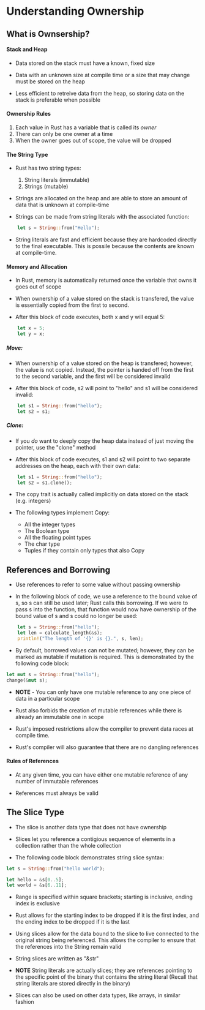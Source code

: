 # Understanding Ownership

## What is Ownsership?

#### Stack and Heap

- Data stored on the stack must have a known, fixed size

- Data with an unknown size at compile time or a size that may change must be stored
on the heap

- Less efficient to retreive data from the heap, so storing data on the stack is preferable
when possible

#### Ownership Rules

1. Each value in Rust has a variable that is called its _owner_
2. There can only be one owner at a time
3. When the owner goes out of scope, the value will be dropped


#### The String Type

- Rust has two string types:
    1. String literals (immutable)
    2. Strings (mutable)

- Strings are allocated on the heap and are able to store an amount of data that
is unknown at compile-time

- Strings can be made from string literals with the associated function:

```rust
    let s = String::from("Hello");
```

- String literals are fast and efficient because they are hardcoded directly to the final
executable. This is possile because the contents are known at compile-time.


#### Memory and Allocation

- In Rust, memory is automatically returned once the variable that owns it goes out of scope

- When ownership of a value stored on the stack is transfered, the value is essentially copied
from the first to second.

- After this block of code executes, both x and y will equal 5:

```rust
    let x = 5;
    let y = x;
```

##### Move:

- When ownership of a value stored on the heap is transfered; however, the value is not copied.
Instead, the pointer is handed off from the first to the second variable, and the first will be
considered invalid

- After this block of code, s2 will point to "hello" and s1 will be considered invalid:

```rust
    let s1 = String::from("hello");
    let s2 = s1;
```

##### Clone:

- If you _do_ want to deeply copy the heap data instead of just moving the pointer, use the
"clone" method

- After this block of code executes, s1 and s2 will point to two separate addresses on the heap,
each with their own data:

```rust
    let s1 = String::from("hello");
    let s2 = s1.clone();
```

- The copy trait is actually called implicitly on data stored on the stack (e.g. integers)

- The following types implement Copy:
    - All the integer types
    - The Boolean type
    - All the floating point types
    - The char type
    - Tuples if they contain only types that also Copy


## References and Borrowing

- Use references to refer to some value without passing ownership

- In the following block of code, we use a reference to the bound value of s, so s can
still be used later; Rust calls this borrowing. If we were to pass s into the function, that function would now
have ownership of the bound value of s and s could no longer be used:

```rust
    let s = String::from("hello");
    let len = calculate_length(&s);
    println!("The length of '{}' is {}.", s, len);
```

- By default, borrowed values can not be mutated; however, they can be marked as mutable
if mutation is required. This is demonstrated by the following code block:

```rust
let mut s = String::from("hello");
change(&mut s);
```

- **NOTE** - You can only have one mutable reference to any one piece of data in a
particular scope

- Rust also forbids the creation of mutable references while there is already an immutable
one in scope

- Rust's imposed restrictions allow the compiler to prevent data races at compile time.

- Rust's compiler will also guarantee that there are no dangling references

#### Rules of References

- At any given time, you can have either one mutable reference of any number of
immutable references

- References must always be valid


## The Slice Type

- The slice is another data type that does not have ownership

- Slices let you reference a contigious sequence of elements in a collection rather
than the whole collection

- The following code block demonstrates string slice syntax:

```rust
let s = String::from("hello world");

let hello = &s[0..5];
let world = &s[6..11];
```

- Range is specified within square brackets; starting is inclusive, ending index is exclusive

- Rust allows for the starting index to be dropped if it is the first index, and the ending index
to be dropped if it is the last

- Using slices allow for the data bound to the slice to live connected to the original string
being referenced. This allows the compiler to ensure that the references into the String remain
valid

- String slices are written as "&str"

- **NOTE** String literals are actually slices; they are references pointing to the specific point
of the binary that contains the string literal (Recall that string literals are stored directly in
the binary)

- Slices can also be used on other data types, like arrays, in similar fashion
